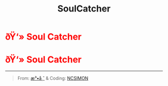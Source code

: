 ﻿---
lang: en-US
title: SoulCatcher
prev: Shapemaster
next: Swooper
---
# <font color="red">ðŸ‘» <b>Soul Catcher</b></font> <Badge text="Concealing" type="tip" vertical="middle"/>
# <font color="red">ðŸ‘» <b>Soul Catcher</b></font> <Badge text="Concealing" type="tip" vertical="middle"/>
---

> From: [æ³•å¸ˆ](https://space.bilibili.com/511107305) & Coding: [NCSIMON](https://github.com/NCSIMON)

